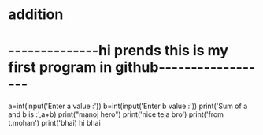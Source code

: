 # addition
# --------------hi prends this is my first program in github------------------
a=int(input('Enter a value :'))
b=int(input('Enter b value :'))
print('Sum of a and b is :',a+b)
print("manoj hero")
print('nice teja bro')
print('from t.mohan')
print('bhai)
hi bhai
